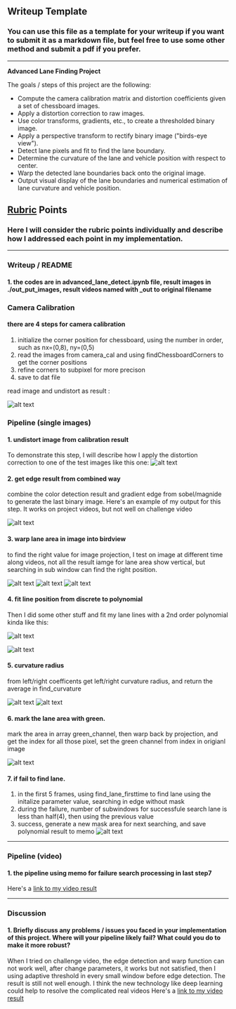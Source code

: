 ## Writeup Template

### You can use this file as a template for your writeup if you want to submit it as a markdown file, but feel free to use some other method and submit a pdf if you prefer.

---

**Advanced Lane Finding Project**

The goals / steps of this project are the following:

* Compute the camera calibration matrix and distortion coefficients given a set of chessboard images.
* Apply a distortion correction to raw images.
* Use color transforms, gradients, etc., to create a thresholded binary image.
* Apply a perspective transform to rectify binary image ("birds-eye view").
* Detect lane pixels and fit to find the lane boundary.
* Determine the curvature of the lane and vehicle position with respect to center.
* Warp the detected lane boundaries back onto the original image.
* Output visual display of the lane boundaries and numerical estimation of lane curvature and vehicle position.

[//]: # (Image References)

[image1]: ./output_images/undistort_output.jpg "Undistorted"
[image2]: ./output_images/RoadTransformed.jpg "Road Transformed"
[image3]: ./output_images/binary_combo_example.jpg "Binary Example"
[image4]: ./output_images/warped_straight_lines.jpg "Warp Example"
[image41]: ./output_images/lane_detected_warped.jpg "searching in sub window"
[image42]: ./output_images/lane_detected_warped2.jpg "searching in sub window"
[image5]: ./output_images/color_fit_lines.jpg "Fit Visual"
[image51]: ./output_images/polynomial_fitting.jpg "Fit Visual"
[image6]: ./output_images/example_output.jpg "Output"
[image7]: ./output_images/curvature_rad1.jpg "Output"
[image8]: ./output_images/curvature_rad3.jpg "Output"
[image9]: ./output_images/mask_lane.png "Output"
[video1]: ./project_video_out2.mp4 "Video"
[video2]: ./challenge_video_out.mp4 "Video"


## [Rubric](https://review.udacity.com/#!/rubrics/571/view) Points

### Here I will consider the rubric points individually and describe how I addressed each point in my implementation.  

---

### Writeup / README

#### 1. the codes are in advanced_lane_detect.ipynb file, result images in ./out_put_images, result videos named with _out to original filename


### Camera Calibration

#### there are 4 steps for camera calibration

   1) initialize the corner position for chessboard, using the number in order, such as nx=(0,8), ny=(0,5)
   2) read the images from camera_cal and using findChessboardCorners to get the corner positions
   3) refine corners to subpixel for more precison
   4) save to dat file

read image and undistort as result :

![alt text][image1]

### Pipeline (single images)

#### 1. undistort image from calibration result

To demonstrate this step, I will describe how I apply the distortion correction to one of the test images like this one:
![alt text][image2]

#### 2. get edge result from combined way

combine the color detection result and gradient edge from sobel/magnide to generate the last binary image.  Here's an example of my output for this step. It works on project videos, but not well on challenge video

![alt text][image3]

#### 3. warp lane area in image into birdview

to find the right value for image projection, I test on image at different time along videos, not all the result iamge for lane area show vertical, but searching in sub window can find the right position.

![alt text][image4]
![alt text][image41]  ![alt text][image42]

#### 4. fit line position from discrete  to polynomial

Then I did some other stuff and fit my lane lines with a 2nd order polynomial kinda like this:

![alt text][image51]

![alt text][image5]

#### 5. curvature radius

from left/right coefficents get left/right curvature radius, and return the average in find_curvature

![alt text][image7]
![alt text][image8]

#### 6. mark the lane area with green.

mark the area in array green_channel, then warp back by projection, and get the index for all those pixel, set the green channel from index in origianl image 

![alt text][image6]


#### 7. if fail to find lane.

1) in the first 5 frames, using find_lane_firsttime to find lane using the initalize parameter value, searching in edge without mask
2) during the failure, number of subwindows for successfule search lane is less than half(4), then using the previous value
3) success, generate a new mask area for next searching, and save polynomial result to memo
![alt text][image9]

---

### Pipeline (video)

#### 1. the pipeline using memo for failure search processing in last step7

Here's a [link to my video result](./project_video_out2.mp4)

---

### Discussion

#### 1. Briefly discuss any problems / issues you faced in your implementation of this project.  Where will your pipeline likely fail?  What could you do to make it more robust?

When I tried on challenge video, the edge detection and warp function can not work well, after change parameters, it works but not satisfied, then I using adaptive threshold in every small window before edge detection. The result is still not well enough. I think the new technology like deep learning could help to resolve the complicated real videos
Here's a [link to my video result](./challenge_video_out.mp4)
